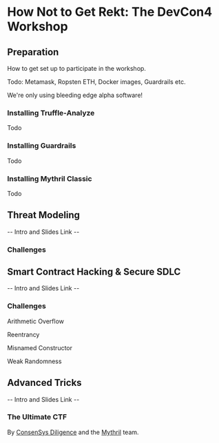 # How Not to Get Rekt: The DevCon4 Workshop

## Preparation

How to get set up to participate in the workshop.

Todo: Metamask, Ropsten ETH, Docker images, Guardrails etc.

We're only using bleeding edge alpha software!

### Installing Truffle-Analyze

Todo

### Installing Guardrails

Todo

### Installing Mythril Classic

Todo

## Threat Modeling

-- Intro and Slides Link -- 

### Challenges

## Smart Contract Hacking & Secure SDLC

-- Intro and Slides Link -- 

### Challenges

Arithmetic Overflow

Reentrancy

Misnamed Constructor

Weak Randomness

## Advanced Tricks

-- Intro and Slides Link -- 

### The Ultimate CTF

By [ConsenSys Diligence](https://consensys.net/diligence/) and the [Mythril](https://mythril.ai) team.
